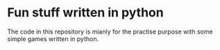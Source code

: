 # Fun stuff written in python

The code in this repository is mianly for the practise purpose with some simple games written in python.
